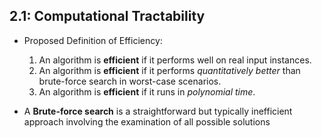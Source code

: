 
## 2.1: Computational Tractability

- Proposed Definition of Efficiency:
	1. An algorithm is **efficient** if it performs well on real input instances.
	2. An algorithm is **efficient** if it performs _quantitatively better_ than brute-force search in worst-case scenarios.
	3. An algorithm is **efficient** if it runs in _polynomial time_.

- A **Brute-force search** is a straightforward but typically inefficient approach involving the examination of all possible solutions


